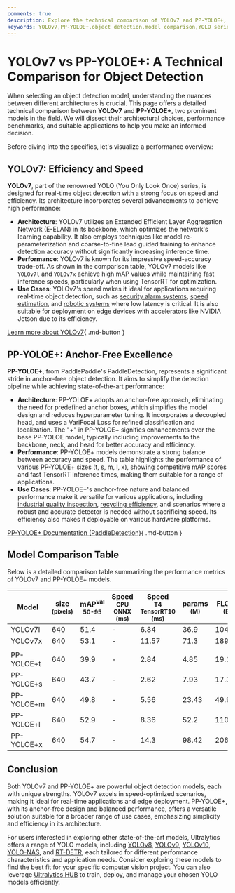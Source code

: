 ```yaml
---
comments: true
description: Explore the technical comparison of YOLOv7 and PP-YOLOE+, analyzing architecture, benchmarks, and use cases to find the best object detection model.
keywords: YOLOv7,PP-YOLOE+,object detection,model comparison,YOLO series,real-time detection,anchor-free,Ultralytics,computer vision
---
```


# YOLOv7 vs PP-YOLOE+: A Technical Comparison for Object Detection

When selecting an object detection model, understanding the nuances between different architectures is crucial. This page offers a detailed technical comparison between **YOLOv7** and **PP-YOLOE+**, two prominent models in the field. We will dissect their architectural choices, performance benchmarks, and suitable applications to help you make an informed decision.

Before diving into the specifics, let's visualize a performance overview:

<script async src="https://cdn.jsdelivr.net/npm/chart.js@3.9.1/dist/chart.min.js"></script>
<script defer src="../../javascript/benchmark.js"></script>

<canvas id="modelComparisonChart" width="1024" height="400" active-models='["YOLOv7", "PP-YOLOE+"]'></canvas>

## YOLOv7: Efficiency and Speed

**YOLOv7**, part of the renowned YOLO (You Only Look Once) series, is designed for real-time object detection with a strong focus on speed and efficiency. Its architecture incorporates several advancements to achieve high performance:

- **Architecture**: YOLOv7 utilizes an Extended Efficient Layer Aggregation Network (E-ELAN) in its backbone, which optimizes the network's learning capability. It also employs techniques like model re-parameterization and coarse-to-fine lead guided training to enhance detection accuracy without significantly increasing inference time.
- **Performance**: YOLOv7 is known for its impressive speed-accuracy trade-off. As shown in the comparison table, YOLOv7 models like `YOLOv7l` and `YOLOv7x` achieve high mAP values while maintaining fast inference speeds, particularly when using TensorRT for optimization.
- **Use Cases**: YOLOv7's speed makes it ideal for applications requiring real-time object detection, such as [security alarm systems](https://www.ultralytics.com/blog/security-alarm-system-projects-with-ultralytics-yolov8), [speed estimation](https://www.ultralytics.com/blog/ultralytics-yolov8-for-speed-estimation-in-computer-vision-projects), and [robotic systems](https://www.ultralytics.com/glossary/robotics) where low latency is critical. It is also suitable for deployment on edge devices with accelerators like NVIDIA Jetson due to its efficiency.

[Learn more about YOLOv7](https://docs.ultralytics.com/models/yolov7/){ .md-button }

## PP-YOLOE+: Anchor-Free Excellence

**PP-YOLOE+**, from PaddlePaddle's PaddleDetection, represents a significant stride in anchor-free object detection. It aims to simplify the detection pipeline while achieving state-of-the-art performance:

- **Architecture**: PP-YOLOE+ adopts an anchor-free approach, eliminating the need for predefined anchor boxes, which simplifies the model design and reduces hyperparameter tuning. It incorporates a decoupled head, and uses a VariFocal Loss for refined classification and localization. The "+" in PP-YOLOE+ signifies enhancements over the base PP-YOLOE model, typically including improvements to the backbone, neck, and head for better accuracy and efficiency.
- **Performance**: PP-YOLOE+ models demonstrate a strong balance between accuracy and speed. The table highlights the performance of various PP-YOLOE+ sizes (t, s, m, l, x), showing competitive mAP scores and fast TensorRT inference times, making them suitable for a range of applications.
- **Use Cases**: PP-YOLOE+'s anchor-free nature and balanced performance make it versatile for various applications, including [industrial quality inspection](https://www.ultralytics.com/solutions/ai-in-manufacturing), [recycling efficiency](https://www.ultralytics.com/blog/recycling-efficiency-the-power-of-vision-ai-in-automated-sorting), and scenarios where a robust and accurate detector is needed without sacrificing speed. Its efficiency also makes it deployable on various hardware platforms.

[PP-YOLOE+ Documentation (PaddleDetection)](https://github.com/PaddlePaddle/PaddleDetection/tree/develop/configs/ppyoloe){ .md-button }

## Model Comparison Table

Below is a detailed comparison table summarizing the performance metrics of YOLOv7 and PP-YOLOE+ models.

| Model      | size<br><sup>(pixels) | mAP<sup>val<br>50-95 | Speed<br><sup>CPU ONNX<br>(ms) | Speed<br><sup>T4 TensorRT10<br>(ms) | params<br><sup>(M) | FLOPs<br><sup>(B) |
| ---------- | --------------------- | -------------------- | ------------------------------ | ----------------------------------- | ------------------ | ----------------- |
| YOLOv7l    | 640                   | 51.4                 | -                              | 6.84                                | 36.9               | 104.7             |
| YOLOv7x    | 640                   | 53.1                 | -                              | 11.57                               | 71.3               | 189.9             |
|            |                       |                      |                                |                                     |                    |                   |
| PP-YOLOE+t | 640                   | 39.9                 | -                              | 2.84                                | 4.85               | 19.15             |
| PP-YOLOE+s | 640                   | 43.7                 | -                              | 2.62                                | 7.93               | 17.36             |
| PP-YOLOE+m | 640                   | 49.8                 | -                              | 5.56                                | 23.43              | 49.91             |
| PP-YOLOE+l | 640                   | 52.9                 | -                              | 8.36                                | 52.2               | 110.07            |
| PP-YOLOE+x | 640                   | 54.7                 | -                              | 14.3                                | 98.42              | 206.59            |

## Conclusion

Both YOLOv7 and PP-YOLOE+ are powerful object detection models, each with unique strengths. YOLOv7 excels in speed-optimized scenarios, making it ideal for real-time applications and edge deployment. PP-YOLOE+, with its anchor-free design and balanced performance, offers a versatile solution suitable for a broader range of use cases, emphasizing simplicity and efficiency in its architecture.

For users interested in exploring other state-of-the-art models, Ultralytics offers a range of YOLO models, including [YOLOv8](https://docs.ultralytics.com/models/yolov8/), [YOLOv9](https://docs.ultralytics.com/models/yolov9/), [YOLOv10](https://docs.ultralytics.com/models/yolov10/), [YOLO-NAS](https://docs.ultralytics.com/models/yolo-nas/), and [RT-DETR](https://docs.ultralytics.com/models/rtdetr/), each tailored for different performance characteristics and application needs. Consider exploring these models to find the best fit for your specific computer vision project. You can also leverage [Ultralytics HUB](https://www.ultralytics.com/hub) to train, deploy, and manage your chosen YOLO models efficiently.
